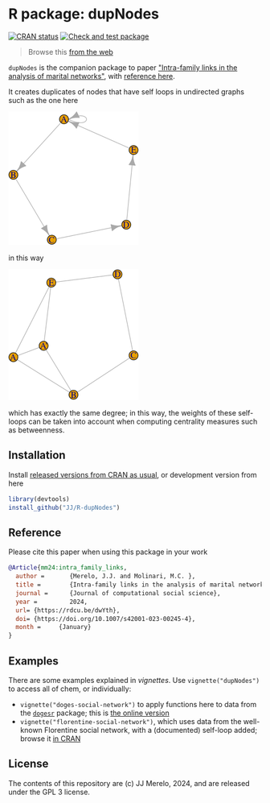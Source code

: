# R package: dupNodes  <!-- badges: start -->
  [![CRAN status](https://www.r-pkg.org/badges/version/dupNodes)](https://CRAN.R-project.org/package=dupNodes)
[![Check and test package](https://github.com/JJ/R-dupNodes/actions/workflows/R-stuff.yml/badge.svg)](https://github.com/JJ/R-dupNodes/actions/workflows/R-stuff.yml)
  <!-- badges: end -->

> Browse this [from the web](https://jj.github.io/R-dupNodes/)

`dupNodes` is the companion package to paper ["Intra-family links in the analysis
of marital networks"](https://doi.org/10.1007/s42001-023-00245-4), with
[reference here](inst/REFERENCES.bib).

It creates duplicates of nodes that have self loops in undirected graphs such as
the one here

![A with self loop](img/self-loops.png)

in this way

![Duplicated node](img/dup-nodes.png)

which has exactly the same degree; in this way, the weights of these self-loops
can be taken into account when computing centrality measures such as
betweenness.

## Installation

Install [released versions from CRAN as
usual](https://cran.r-project.org/package=dupNodes), or
development version from here

```R
library(devtools)
install_github("JJ/R-dupNodes")
```

## Reference

Please cite this paper when using this package in your work

```bibtex
@Article{mm24:intra_family_links,
  author =       {Merelo, J.J. and Molinari, M.C. },
  title =        {Intra-family links in the analysis of marital networks},
  journal =      {Journal of computational social science},
  year =         2024,
  url= {https://rdcu.be/dwYth},
  doi= {https://doi.org/10.1007/s42001-023-00245-4},
  month =     {January}
}
```

## Examples

There are some examples explained in *vignettes*. Use `vignette("dupNodes")` to
access all of chem, or individually:

* `vignette("doges-social-network")` to apply functions here to data from the
   [`dogesr`](https://cran.r-project.org/package=dogesr) package; this is [the online
  version](https://cran.r-project.org/package=dupNodes/vignettes/doges-social-network.html)
* `vignette("florentine-social-network")`, which uses data from the well-known
  Florentine social network, with a (documented) self-loop added; browse it [in CRAN](https://cran.r-project.org/package=dupNodes/vignettes/florentine-social-network.html)

## License

The contents of this repository are (c) JJ Merelo, 2024, and are released under
the GPL 3 license.

